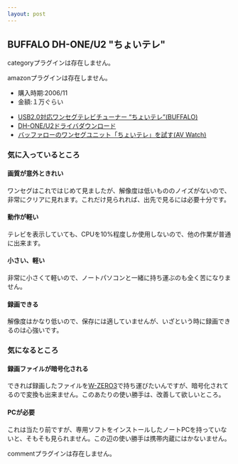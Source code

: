 ```yaml
---
layout: post
---
```

<h2>BUFFALO DH-ONE/U2 &quot;ちょいテレ&quot;</h2>
<p><span class="error">categoryプラグインは存在しません。</span></p>
<p><span class="error">amazonプラグインは存在しません。</span></p>
<ul>
<li>購入時期:2006/11</li>
<li>金額:１万ぐらい</li>
</ul>
<ul>
<li><a href="http://buffalo.jp/products/catalog/item/d/dh-one_u2/">USB2.0対応ワンセグテレビチューナー “ちょいテレ”(BUFFALO)</a></li>
<li><a href="http://buffalo.jp/download/driver/multi/dh-oneu2.html">DH-ONE/U2ドライバダウンロード</a></li>
<li><a href="http://www.watch.impress.co.jp/av/docs/20060926/buffalo.htm">バッファローのワンセグユニット「ちょいテレ」を試す(AV Watch)</a></li>
</ul>
<h3>気に入っているところ</h3>
<h4>画質が意外ときれい</h4>
<p>ワンセグはこれではじめて見ましたが、解像度は低いもののノイズがないので、非常にクリアに見れます。これだけ見られれば、出先で見るには必要十分です。</p>
<h4>動作が軽い</h4>
<p>テレビを表示していても、CPUを10%程度しか使用しないので、他の作業が普通に出来ます。</p>
<h4>小さい、軽い</h4>
<p>非常に小さくて軽いので、ノートパソコンと一緒に持ち運ぶのも全く苦になりません。</p>
<h4>録画できる</h4>
<p>解像度はかなり低いので、保存には適していませんが、いざという時に録画できるのは心強いです。</p>
<h3>気になるところ</h3>
<h4>録画ファイルが暗号化される</h4>
<p>できれば録画したファイルを<a href="/?page=SHARP+WS003SH" class="wikipage">W-ZERO3</a>で持ち運びたいんですが、暗号化されてるので変換も出来ません。このあたりの使い勝手は、改善して欲しいところ。</p>
<h4>PCが必要</h4>
<p>これは当たり前ですが、専用ソフトをインストールしたノートPCを持っていないと、そもそも見られません。この辺の使い勝手は携帯内蔵にはかないません。</p>
<p><span class="error">commentプラグインは存在しません。</span> </p>
